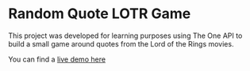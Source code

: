 # Random Quote LOTR Game

This project was developed for learning purposes using The One API to build a small game around quotes from the Lord of the Rings movies.

You can find a [live demo here](https://react-random-quote-lotr.netlify.app/)
